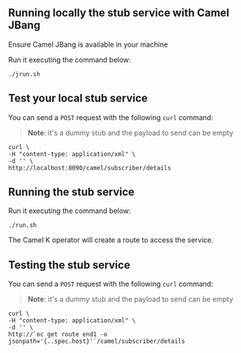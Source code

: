## Running locally the stub service with Camel JBang

Ensure Camel JBang is available in your machine

Run it executing the command below:

```
./jrun.sh
```

## Test your local stub service

You can send a `POST` request with the following `curl` command:

>**Note**: it's a dummy stub and the payload to send can be empty

```
curl \
-H "content-type: application/xml" \
-d '' \
http://localhost:8090/camel/subscriber/details
```


## Running the stub service

Run it executing the command below:

```
./run.sh
```

The Camel K operator will create a route to access the service.


## Testing the stub service

You can send a `POST` request with the following `curl` command:

>**Note**: it's a dummy stub and the payload to send can be empty

```
curl \
-H "content-type: application/xml" \
-d '' \
http://`oc get route end1 -o jsonpath='{..spec.host}'`/camel/subscriber/details
```

